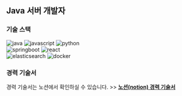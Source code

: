 <h2>Java 서버 개발자</h2>

<h3>기술 스택</h3>

<p>
  <img alt="java" src="https://img.shields.io/badge/-Java-FF7A59?style=flat-square&logo=java&logoColor=white" />
  <img alt="javascript" src="https://img.shields.io/badge/-JavaScript-F7DF1E?style=flat-square&logo=javascript&logoColor=white" />
  <img alt="python" src="https://img.shields.io/badge/-Python-5881D8?style=flat-square&logo=python&logoColor=white" />
  <br>
  <img alt="springboot" src="https://img.shields.io/badge/-SpringBoot-6DB33F?style=flat-square&logo=springboot&logoColor=white" />
  <img alt="react" src="https://img.shields.io/badge/-React.js-61DAFB?style=flat-square&logo=react&logoColor=white" />
  <br>
  <img alt="elasticsearch" src="https://img.shields.io/badge/-ElasticSearch-005571?style=flat-square&logo=elasticsearch&logoColor=white" />
  <img alt="docker" src="https://img.shields.io/badge/-Docker-2496ED?style=flat-square&logo=docker&logoColor=white" />
</p>

<h3>경력 기술서</h3>

경력 기술서는 노션에서 확인하실 수 있습니다. >> 
[**노션(notion) 경력 기술서**](https://www.notion.so/yaincoding/f7591e62b5fd40c78e35711f44f1252a)
